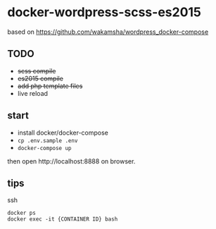 # docker-wordpress-scss-es2015

based on https://github.com/wakamsha/wordpress_docker-compose

## TODO

- ~~scss compile~~
- ~~es2015 compile~~
- ~~add php template files~~
- live reload

## start

- install docker/docker-compose
- `cp .env.sample .env`
- `docker-compose up`

then open http://localhost:8888 on browser.

## tips

ssh

```
docker ps
docker exec -it {CONTAINER ID} bash
```

